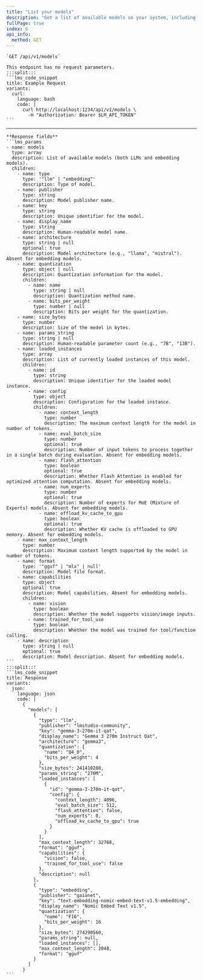 ```yaml
---
title: "List your models"
description: "Get a list of available models on your system, including both LLMs and embedding models."
fullPage: true
index: 6
api_info:
  method: GET
---
```


````lms_hstack
`GET /api/v1/models`

This endpoint has no request parameters.
:::split:::
```lms_code_snippet
title: Example Request
variants:
  curl:
    language: bash
    code: |
      curl http://localhost:1234/api/v1/models \
        -H "Authorization: Bearer $LM_API_TOKEN"
```
````

---

````lms_hstack
**Response fields**
```lms_params
- name: models
  type: array
  description: List of available models (both LLMs and embedding models).
  children:
    - name: type
      type: '"llm" | "embedding"'
      description: Type of model.
    - name: publisher
      type: string
      description: Model publisher name.
    - name: key
      type: string
      description: Unique identifier for the model.
    - name: display_name
      type: string
      description: Human-readable model name.
    - name: architecture
      type: string | null
      optional: true
      description: Model architecture (e.g., "llama", "mistral"). Absent for embedding models.
    - name: quantization
      type: object | null
      description: Quantization information for the model.
      children:
        - name: name
          type: string | null
          description: Quantization method name.
        - name: bits_per_weight
          type: number | null
          description: Bits per weight for the quantization.
    - name: size_bytes
      type: number
      description: Size of the model in bytes.
    - name: params_string
      type: string | null
      description: Human-readable parameter count (e.g., "7B", "13B").
    - name: loaded_instances
      type: array
      description: List of currently loaded instances of this model.
      children:
        - name: id
          type: string
          description: Unique identifier for the loaded model instance.
        - name: config
          type: object
          description: Configuration for the loaded instance.
          children:
            - name: context_length
              type: number
              description: The maximum context length for the model in number of tokens.
            - name: eval_batch_size
              type: number
              optional: true
              description: Number of input tokens to process together in a single batch during evaluation. Absent for embedding models.
            - name: flash_attention
              type: boolean
              optional: true
              description: Whether Flash Attention is enabled for optimized attention computation. Absent for embedding models.
            - name: num_experts
              type: number
              optional: true
              description: Number of experts for MoE (Mixture of Experts) models. Absent for embedding models.
            - name: offload_kv_cache_to_gpu
              type: boolean
              optional: true
              description: Whether KV cache is offloaded to GPU memory. Absent for embedding models.
    - name: max_context_length
      type: number
      description: Maximum context length supported by the model in number of tokens.
    - name: format
      type: '"gguf" | "mlx" | null'
      description: Model file format.
    - name: capabilities
      type: object
      optional: true
      description: Model capabilities. Absent for embedding models.
      children:
        - name: vision
          type: boolean
          description: Whether the model supports vision/image inputs.
        - name: trained_for_tool_use
          type: boolean
          description: Whether the model was trained for tool/function calling.
    - name: description
      type: string | null
      optional: true
      description: Model description. Absent for embedding models.
```
:::split:::
```lms_code_snippet
title: Response
variants:
  json:
    language: json
    code: |
      {
        "models": [
          {
            "type": "llm",
            "publisher": "lmstudio-community",
            "key": "gemma-3-270m-it-qat",
            "display_name": "Gemma 3 270m Instruct Qat",
            "architecture": "gemma3",
            "quantization": {
              "name": "Q4_0",
              "bits_per_weight": 4
            },
            "size_bytes": 241410208,
            "params_string": "270M",
            "loaded_instances": [
              {
                "id": "gemma-3-270m-it-qat",
                "config": {
                  "context_length": 4096,
                  "eval_batch_size": 512,
                  "flash_attention": false,
                  "num_experts": 0,
                  "offload_kv_cache_to_gpu": true
                }
              }
            ],
            "max_context_length": 32768,
            "format": "gguf",
            "capabilities": {
              "vision": false,
              "trained_for_tool_use": false
            },
            "description": null
          },
          {
            "type": "embedding",
            "publisher": "gaianet",
            "key": "text-embedding-nomic-embed-text-v1.5-embedding",
            "display_name": "Nomic Embed Text v1.5",
            "quantization": {
              "name": "F16",
              "bits_per_weight": 16
            },
            "size_bytes": 274290560,
            "params_string": null,
            "loaded_instances": [],
            "max_context_length": 2048,
            "format": "gguf"
          }
        ]
      }
```
````

